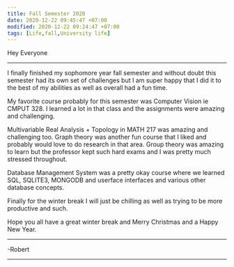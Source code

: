 ```yaml
---
title: Fall Semester 2020
date: 2020-12-22 09:45:47 +07:00
modified: 2020-12-22 09:24:47 +07:00
tags: [Life,fall,University life]
---
```

Hey Everyone
<hr>
I finally finished my sophomore year fall semester and without doubt this semester had its own set of challenges but I am super happy that I did it to the best of my abilities as well as overall had a fun time.

My favorite course probably for this semester was Computer Vision ie CMPUT 328. I learned a lot in that class and the assignments were amazing and challenging.

Multivariable Real Analysis + Topology in MATH 217 was amazing and challenging too. Graph theory was another fun course that I liked and probably would love to do research in that area. Group theory was amazing to learn but the professor kept such hard exams and I was pretty much stressed throughout. 

Database Management System was a pretty okay course where we learned SQL, SQLITE3, MONGODB and userface interfaces and various other database concepts.

Finally for the winter break I will just be chilling as well as trying to be more productive and such.

Hope you all have a great winter break and Merry Christmas and a Happy New Year.
<hr>
-Robert
<hr> 

<div id="wpac-comment"></div>
<script type="text/javascript">
wpac_init = window.wpac_init || [];
wpac_init.push({widget: 'Comment', id: 26271});
(function() {
    if ('WIDGETPACK_LOADED' in window) return;
    WIDGETPACK_LOADED = true;
    var mc = document.createElement('script');
    mc.type = 'text/javascript';
    mc.async = true;
    mc.src = 'https://embed.widgetpack.com/widget.js';
    var s = document.getElementsByTagName('script')[0]; s.parentNode.insertBefore(mc, s.nextSibling);
})();
</script>
